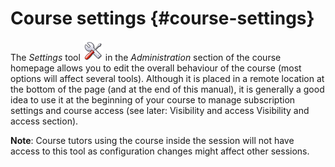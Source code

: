 # Course settings {#course-settings}

The _Settings_ tool ![](../assets/graphics320.png) in the _Administration_ section of the course homepage allows you to edit the overall behaviour of the course (most options will affect several tools). Although it is placed in a remote location at the bottom of the page (and at the end of this manual), it is generally a good idea to use it at the beginning of your course to manage subscription settings and course access (see later: Visibility and access Visibility and access section).

**Note**: Course tutors using the course inside the session will not have access to this tool as configuration changes might affect other sessions.